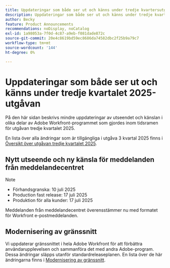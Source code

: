 ```yaml
---
title: Uppdateringar som både ser ut och känns under tredje kvartersutgåvan 2025
description: Uppdateringar som både ser ut och känns under tredje kvartersutgåvan 2025
author: Becky
feature: Product Announcements
recommendations: noDisplay, noCatalog
exl-id: 1a98053a-7f0d-4c87-a9eb-f081dade872c
source-git-commit: 20e4c8619bd59ec8686da74582dbc2f25b9a79c7
workflow-type: tm+mt
source-wordcount: '144'
ht-degree: 0%

---
```


# Uppdateringar som både ser ut och känns under tredje kvartalet 2025-utgåvan

På den här sidan beskrivs mindre uppdateringar av utseendet och känslan i olika delar av Adobe Workfront-programmet som gjordes inom tidsramen för utgåvan tredje kvartalet 2025.

En lista över alla ändringar som är tillgängliga i utgåva 3 kvartal 2025 finns i [Översikt över utgåvan tredje kvartalet 2025](/help/quicksilver/product-announcements/product-releases/25-q3-release-activity/25-q3-release-overview.md).

## Nytt utseende och ny känsla för meddelanden från meddelandecentret

>[!NOTE]
>
>* Förhandsgranska: 10 juli 2025
>* Production fast release: 17 juli 2025
>* Produktion för alla kunder: 17 juli 2025

Meddelanden från meddelandecentret överensstämmer nu med formatet för Workfront e-postmeddelanden.

## Modernisering av gränssnitt

Vi uppdaterar gränssnittet i hela Adobe Workfront för att förbättra användarupplevelsen och sammanföra det med andra Adobe-program. Dessa ändringar släpps utanför standardreleaseplanen. En lista över de här ändringarna finns i [Modernisering av gränssnitt](/help/quicksilver/product-announcements/product-releases/interface-modernization/interface-modernization.md).